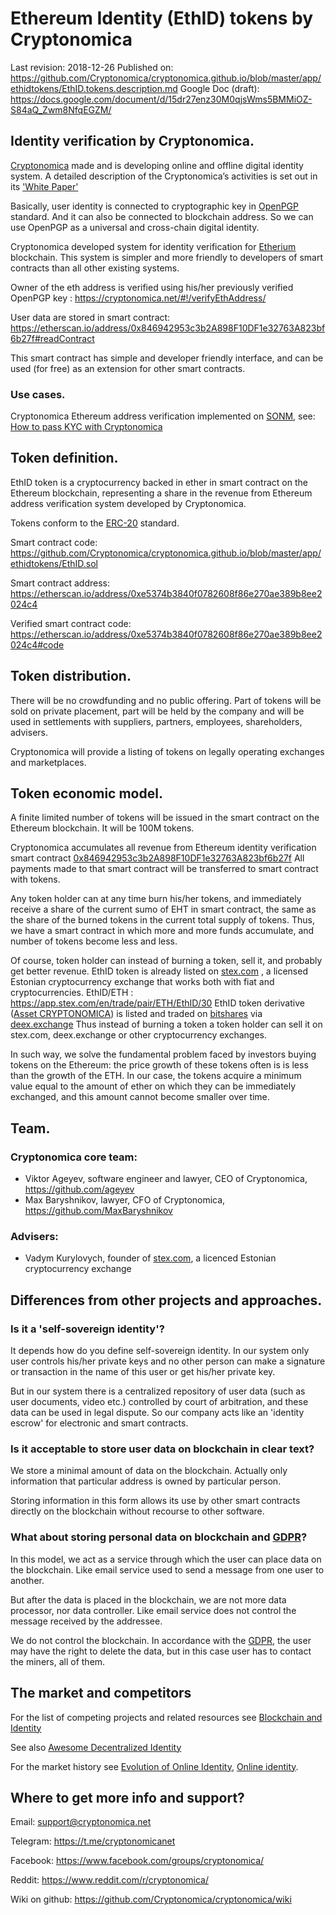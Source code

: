 Ethereum Identity (EthID) tokens by Cryptonomica 
================================================

Last revision: 2018-12-26 
Published on: https://github.com/Cryptonomica/cryptonomica.github.io/blob/master/app/ethidtokens/EthID.tokens.description.md 
Google Doc (draft): https://docs.google.com/document/d/15dr27enz30M0qjsWms5BMMiOZ-S84aQ_Zwm8NfqEGZM/ 

## Identity verification by Cryptonomica.
[Cryptonomica](https://cryptonomica.net) made and is developing online and offline digital identity system. A detailed description of the Cryptonomica’s activities is set out in its ['White Paper'](http://bit.ly/Cryptonomica-White-Paper)

Basically, user identity is connected to cryptographic key in [OpenPGP](https://en.wikipedia.org/wiki/Pretty_Good_Privacy) standard. 
And it can also be connected to blockchain address. 
So we can use OpenPGP as a universal and cross-chain digital identity. 

Cryptonomica developed system for identity verification for [Etherium](https://www.ethereum.org) blockchain. This system is simpler and more friendly to developers of smart contracts than all other existing systems.

Owner of the eth address is verified using his/her previously verified OpenPGP key : https://cryptonomica.net/#!/verifyEthAddress/  

User data are stored in smart contract: https://etherscan.io/address/0x846942953c3b2A898F10DF1e32763A823bf6b27f#readContract  

This smart contract has simple and developer friendly interface, and can be used (for free) as an extension for other smart contracts. 

### Use cases.
Cryptonomica Ethereum address verification implemented on [SONM](https://sonm.com), see: [How to pass KYC with Cryptonomica](https://docs.sonm.com/how-to/how-to-pass-kyc-by-cryptonomica) 

## Token definition.
EthID token is a cryptocurrency backed in ether in smart contract on the Ethereum blockchain,  representing a share in the revenue from Ethereum address verification system developed by Cryptonomica.

Tokens conform to the [ERC-20](https://github.com/ethereum/EIPs/blob/master/EIPS/eip-20.md) standard. 

Smart contract code: https://github.com/Cryptonomica/cryptonomica.github.io/blob/master/app/ethidtokens/EthID.sol 

Smart contract address: 
https://etherscan.io/address/0xe5374b3840f0782608f86e270ae389b8ee2024c4 

Verified smart contract code: 
https://etherscan.io/address/0xe5374b3840f0782608f86e270ae389b8ee2024c4#code 

## Token distribution. 
There will be no crowdfunding and no public offering.
Part of tokens will be sold on private placement, part will be held by the company and will be used in settlements with suppliers, partners, employees, shareholders, advisers.

Cryptonomica will provide a listing of tokens on legally operating exchanges and marketplaces. 

## Token economic model.
A finite limited number of tokens will be issued in the smart contract on the Ethereum blockchain. It will be 100M tokens.

Cryptonomica accumulates all revenue from Ethereum identity verification smart contract [0x846942953c3b2A898F10DF1e32763A823bf6b27f](https://etherscan.io/address/0x846942953c3b2A898F10DF1e32763A823bf6b27f#readContract)
All payments made to that smart contract will be transferred to smart contract with tokens. 

Any token holder can at any time burn his/her tokens, and immediately receive a share of the current sumo of EHT in smart contract, the same as the share of the burned tokens in the current total supply of tokens. Thus, we have a smart contract in which more and more funds accumulate, and number of tokens become less and less. 

Of course, token holder can instead of burning a token, sell it, and probably get better revenue. 
EthID token is already listed on [stex.com](https://stex.com) , a licensed Estonian cryptocurrency exchange that works both with fiat and cryptocurrencies. EthID/ETH :  https://app.stex.com/en/trade/pair/ETH/EthID/30 
EthID token derivative ([Asset CRYPTONOMICA](https://wallet.bitshares.org/#/asset/CRYPTONOMICA)) is listed and traded on [bitshares](https://wallet.bitshares.org/#/asset/CRYPTONOMICA) via [deex.exchange](https://deex.exchange/asset/CRYPTONOMICA/) 
Thus instead of burning a token a token holder can sell it on stex.com, deex.exchange or other cryptocurrency exchanges. 


In such way, we solve the fundamental problem faced by investors buying tokens on the Ethereum: the price growth of these tokens often is is less than the growth of the ETH. In our case, the tokens acquire a minimum value equal to the amount of ether on which they can be immediately exchanged, and this amount cannot become smaller over time. 

## Team.
### Cryptonomica core team: 
* Viktor Ageyev, software engineer and lawyer, CEO of Cryptonomica, https://github.com/ageyev  
* Max Baryshnikov, lawyer, CFO of Cryptonomica, https://github.com/MaxBaryshnikov  

### Advisers:
* Vadym Kurylovych, founder of [stex.com](https://www.stex.com), a licenced Estonian cryptocurrency exchange

## Differences from other projects and approaches.
### Is it a 'self-sovereign identity'? 
It depends how do you define self-sovereign identity. In our system only user controls his/her private keys 
and no other person can make a signature or transaction in the name of this user or get his/her private key. 

But in our system there is a centralized repository of user data (such as user documents, video etc.) controlled by court of arbitration, 
and these data can be used in legal dispute. So our company acts like an 'identity escrow' for electronic and smart contracts. 

### Is it acceptable to store user data on blockchain in clear text? 
We store a minimal amount of data on the blockchain. Actually only information that particular address is owned by particular person. 

Storing information in this form allows its use by other smart contracts directly on the blockchain without recourse to other software.

### What about storing personal data on blockchain and [GDPR](https://gdpr-info.eu)? 
In this model, we act as a service through which the user can place data on the blockchain. Like email service used to send a message from one user to another.

But after the data is placed in the blockchain, we are not more data processor, nor data controller. Like email service does not control the message received by the addressee. 

We do not control the blockchain. In accordance with the [GDPR](https://gdpr-info.eu), the user may have the right to delete the data, but in this case user has to contact the miners, all of them. 

## The market and competitors 
For the list of competing projects and related resources see [Blockchain and Identity](https://github.com/peacekeeper/blockchain-identity)

See also [Awesome Decentralized Identity](https://github.com/infominer33/awesome-decentralized-id)

For the market history see [Evolution of Online Identity](https://wiki.p2pfoundation.net/Evolution_of_Online_Identity), 
[Online identity](http://en.wikipedia.org/wiki/Online_identity).

## Where to get more info and support? 
Email: support@cryptonomica.net 

Telegram: https://t.me/cryptonomicanet 

Facebook: https://www.facebook.com/groups/cryptonomica/ 

Reddit: https://www.reddit.com/r/cryptonomica/ 

Wiki on github: https://github.com/Cryptonomica/cryptonomica/wiki 

